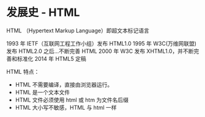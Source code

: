 # 发展史 - HTML

HTML （Hypertext Markup Language）即超文本标记语言

1993 年 IETF（互联网工程工作小组）发布 HTML1.0
1995 年 W3C(万维网联盟)发布 HTML2.0
之后...不断完善 HTML
2000 年 W3C 发布 XHTML1.0，并不断完善和标准化
2014 年 HTML5 定稿

HTML 特点：

- HTML 不需要编译，直接由浏览器运行。
- HTML 是一个文本文件
- HTML 文件必须使用 html 或 htm 为文件名后缀
- HTML 大小写不敏感，HTML 与 html 一样
